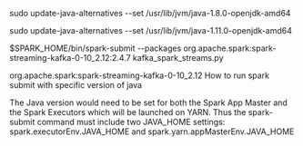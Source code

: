 sudo update-java-alternatives --set /usr/lib/jvm/java-1.8.0-openjdk-amd64

sudo update-java-alternatives --set /usr/lib/jvm/java-1.11.0-openjdk-amd64

$SPARK_HOME/bin/spark-submit --packages org.apache.spark:spark-streaming-kafka-0-10_2.12:2.4.7  kafka_spark_streams.py

org.apache.spark:spark-streaming-kafka-0-10_2.12
How to run spark submit with specific version of java

The Java version would need to be set for both the Spark App Master and the Spark Executors which will be launched on YARN. Thus the spark-submit command must include two JAVA_HOME settings: spark.executorEnv.JAVA_HOME and spark.yarn.appMasterEnv.JAVA_HOME